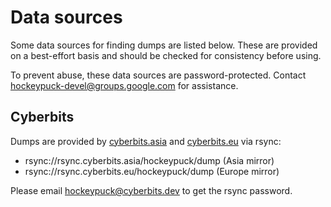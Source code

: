 # Data sources

Some data sources for finding dumps are listed below.
These are provided on a best-effort basis and should be checked for consistency before using.

To prevent abuse, these data sources are password-protected.
Contact hockeypuck-devel@groups.google.com for assistance.

## Cyberbits

Dumps are provided by [cyberbits.asia](https://cyberbits.asia/) and [cyberbits.eu](https://cyberbits.eu/) via rsync:

- rsync://rsync.cyberbits.asia/hockeypuck/dump (Asia mirror)
- rsync://rsync.cyberbits.eu/hockeypuck/dump (Europe mirror)

Please email hockeypuck@cyberbits.dev to get the rsync password.
